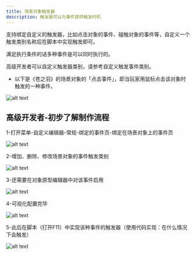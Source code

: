 ```yaml
---
title: 场景对象触发器
description: 触发器可以为事件提供触发时机
---
```


支持绑定自定义的触发器，比如点击对象的事件、碰触对象的事件等，自定义一个触发类别名称后在脚本中实现触发即可。

满足执行条件的话多种事件是可以同时执行的。

高级开发者可以自定义触发器类别，请参考自定义触发事件类别。

- 以下是《苍之羽》的场景对象的「点击事件」，即当玩家用鼠标点击该对象时触发的一种事件。

![alt text](https://cdn.gcw.wiki.wiki/gcw/image/zh_hans/getting-started/8.sceneobject/5.trigger/image.png)

## 高级开发者-初步了解制作流程

1-打开菜单-自定义编辑器-常规-绑定的事件页-绑定在场景对象上的事件页

![alt text](https://cdn.gcw.wiki.wiki/gcw/image/zh_hans/getting-started/8.sceneobject/5.trigger/image-1.png)

2-增加、删除、修改场景对象的事件触发类别

![alt text](https://cdn.gcw.wiki.wiki/gcw/image/zh_hans/getting-started/8.sceneobject/5.trigger/image-2.png)

3-还需要在对象原型编辑器中对该事件启用

![alt text](https://cdn.gcw.wiki.wiki/gcw/image/zh_hans/getting-started/8.sceneobject/5.trigger/image-3.png)

4-可视化配置完毕

![alt text](https://cdn.gcw.wiki.wiki/gcw/image/zh_hans/getting-started/8.sceneobject/5.trigger/image-4.png)

5-此后在脚本（打开F11）中实现该种事件的触发器（使用代码实现：在什么情况下会触发）

![alt text](https://cdn.gcw.wiki.wiki/gcw/image/zh_hans/getting-started/8.sceneobject/5.trigger/image-5.png)
